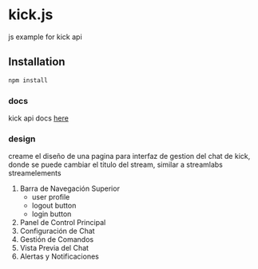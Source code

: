 # kick.js

js example for kick api

## Installation

```bash
npm install 
```

### docs 
kick api docs [here](https://docs.kick.com/)
### design
creame el diseño de una pagina para interfaz de gestion del chat de kick, donde se puede cambiar el titulo del stream, similar a streamlabs streamelements
1. Barra de Navegación Superior
    - user profile
    - logout button
    - login button
2. Panel de Control Principal
3. Configuración de Chat
4. Gestión de Comandos
5. Vista Previa del Chat
6. Alertas y Notificaciones